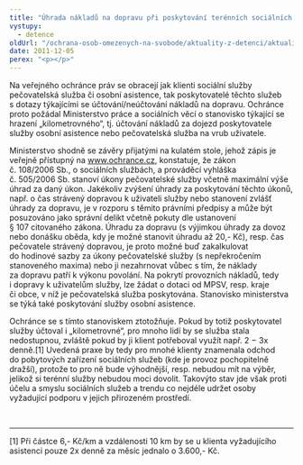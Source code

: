```yaml
---
title: "Úhrada nákladů na dopravu při poskytování terénních sociálních služeb osobní asistence a pečovatelská služba"
vystupy:
  - detence
oldUrl: "/ochrana-osob-omezenych-na-svobode/aktuality-z-detenci/aktuality-z-detenci-2011/uhrada-nakladu-na-dopravu-pri-poskytovani-terennich-socialnich-sluzeb-osobni-asistence-a/"
date: 2011-12-05
perex: "<p></p>"
---
```


<!-- imported from the old website -->

<p>Na veřejného ochránce práv se obracejí jak klienti sociální služby pečovatelská služba či osobní asistence, tak poskytovatelé těchto služeb s dotazy týkajícími se účtování/neúčtování nákladů na dopravu. Ochránce proto požádal Ministerstvo práce a sociálních věcí o stanovisko týkající se hrazení „kilometrovného“, tj. účtování nákladů za dojezd poskytovatele služby osobní asistence nebo pečovatelská služba na vrub uživatele.  </p><p>Ministerstvo shodně se závěry přijatými na kulatém stole, jehož zápis je veřejně přístupný na <a href="/">www.ochrance.cz</a>, konstatuje, že zákon č. 108/2006 Sb., o sociálních službách, a prováděcí vyhláška č. 505/2006 Sb. stanoví úkony pečovatelské služby včetně maximální výše úhrad za daný úkon. Jakékoliv zvýšení úhrady za poskytování těchto úkonů, např. o čas strávený dopravou k uživateli služby nebo stanovení zvlášť úhrady za dopravu, je v rozporu s těmito právními předpisy a může být posuzováno jako správní delikt včetně pokuty dle ustanovení § 107 citovaného zákona. Úhradu za dopravu (s výjimkou úhrady za dovoz nebo donášku oběda, kdy je možné stanovit úhradu až 20,- Kč), resp. čas pečovatele strávený dopravou, je proto možné buď zakalkulovat do hodinové sazby za úkony pečovatelské služby (s nepřekročením stanoveného maxima) nebo ji nezahrnovat vůbec s tím, že náklady za dopravu patří k výkonu povolání. Na pokrytí provozních nákladů, tedy i dopravy k uživatelům služby, lze žádat o dotaci od MPSV, resp. kraje či obce, v níž je pečovatelská služba poskytována. Stanovisko ministerstva se týká také poskytování služby osobní asistence.  </p><p>Ochránce se s tímto stanoviskem ztotožňuje. Pokud by totiž poskytovatel služby účtoval i „kilometrovné“, pro mnoho lidí by se služba stala nedostupnou, zvláště pokud by ji klient potřeboval využít např. 2 − 3x denně.[1] Uvedená praxe by tedy pro mnohé klienty znamenala odchod do pobytových zařízení sociálních služeb (kde je provoz pochopitelně dražší), protože to pro ně bude výhodnější, resp. nebudou mít na výběr, jelikož si terénní služby nebudou moci dovolit. Takovýto stav jde však proti účelu a smyslu sociálních služeb a trendu co nejdéle udržet osoby vyžadující podporu v jejich přirozeném prostředí.</p><br /><hr /><p>[1] Při částce 6,- Kč/km a vzdálenosti 10 km by se u klienta vyžadujícího asistenci pouze 2x denně za měsíc jednalo o 3.600,- Kč.</p>
